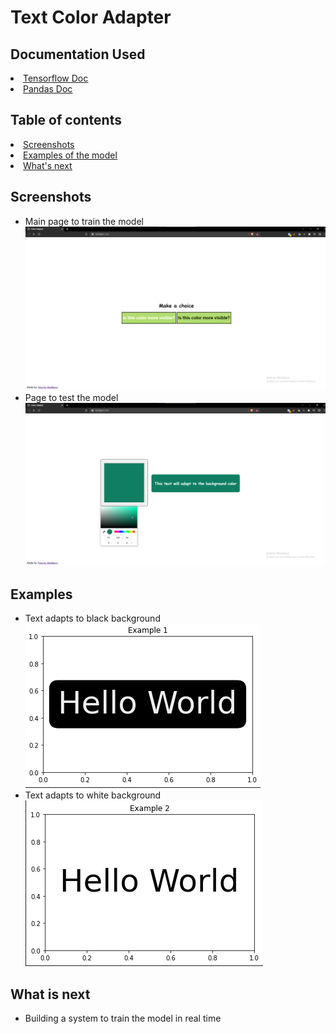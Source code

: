 # <h1>Text Color Adapter </h1>

<h2> Documentation Used </h2>
<u>
  <li><a href="https://www.tensorflow.org/tutorials/keras/regression">Tensorflow Doc</a></li>
  <li><a href="https://pandas.pydata.org/docs/">Pandas Doc</a></li>
</u>

## Table of contents
<u>
  <li><a href="https://github.com/yassine128/Text-Color-Adapter#screenshots">Screenshots</a></li>
  <li><a href="https://github.com/yassine128/Text-Color-Adapter#examples">Examples of the model</a></li>
  <li><a href="https://github.com/yassine128/Text-Color-Adapter#what-is-next">What's next</a></li>
</u>

## Screenshots
- Main page to train the model </br>
![webpage1](https://raw.githubusercontent.com/yassine128/Text-Color-Adapter/main/assets/webpage1.png) </br>
- Page to test the model </br>
![webpage2](https://raw.githubusercontent.com/yassine128/Text-Color-Adapter/main/assets/webpage2.png) </br>


## Examples
- Text adapts to black background </br>
![Black Bgd](https://raw.githubusercontent.com/yassine128/Text-Color-Adapter/main/assets/black%20bgd.png) </br>
- Text adapts to white background </br>
![White Bgd](https://raw.githubusercontent.com/yassine128/Text-Color-Adapter/main/assets/white%20bgd.png) </br>

## What is next
- Building a system to train the model in real time
